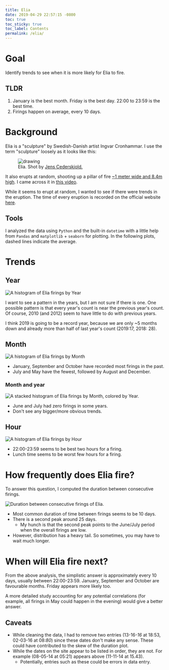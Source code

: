 ```yaml
---
title: Elia
date: 2019-04-29 22:57:15 -0800
toc: true
toc_sticky: true
toc_label: Contents
permalink: /elia/
---
```


# Goal

Identify trends to see when it is more likely for Elia to fire.

## TLDR

1. January is the best month. Friday is the best day. 22:00 to 23:59 is the best time.
2. Firings happen on average, every 10 days.

# Background

Elia is a "sculpture" by Swedish-Danish artist Ingvar Cronhammar. I use the term "sculpture" loosely as it looks like this:

<figure class="align-center">
<img src="../assets/elia/elia.jpg" alt="drawing"/>
<figcaption>Elia. Shot by <a href="https://en.wikipedia.org/wiki/File:Elia_I_-_panoramio.jpg">Jens Cederskjold.</a></figcaption>
</figure>

It also erupts at random, shooting up a pillar of fire [~1 meter wide and 8.4m high](https://elia.dk/en/bag-om-elia/). I came across it in [this video](https://www.youtube.com/watch?v=4gE9qxX5VjE).

While it seems to erupt at random, I wanted to see if there were trends in the eruption. The time of every eruption is recorded on the official website [here](https://elia.dk/en/udbrud/).

## Tools

I analyzed the data using `Python` and the built-in `datetime` with a little help from `Pandas` and `matplotlib` + `seaborn` for plotting. In the following plots, dashed lines indicate the average.

# Trends

## Year

![A histogram of Elia firings by Year](../assets/elia/Year.png)

I want to see a pattern in the years, but I am not sure if there is one. One possible pattern is that every year's count is near the previous year's count. Of course, 2010 (and 2012) seem to have little to do with previous years. 

I think 2019 is going to be a record year, because we are only ~5 months down and already more than half of last year's count (2019:17, 2018: 28).

## Month

![A histogram of Elia firings by Month](../assets/elia/Month.png)

- January, September and October have recorded most firings in the past.
- July and May have the fewest, followed by August and December.

### Month and year

![A stacked histogram of Elia firings by Month, colored by Year.](../assets/elia/Month-year.png)

- June and July had zero firings in some years.
- Don't see any bigger/more obvious trends.

## Hour

![A histogram of Elia firings by Hour](../assets/elia/Hour.png)

- 22:00-23:59 seems to be best two hours for a firing.
- Lunch time seems to be worst few hours for a firing.

# How frequently does Elia fire?

To answer this question, I computed the duration between consecutive firings.

![Duration between consecutive firings of Elia.](../assets/elia/diffplot.png)

- Most common duration of time between firings seems to be 10 days.
- There is a second peak around 25 days.
    - My hunch is that the second peak points to the June/July period when the overall firings are low.
- However, distribution has a heavy tail. So sometimes, you may have to wait much longer.

# When will Elia fire next?

From the above analysis, the simplistic answer is approximately every 10 days, usually between 22:00-23:59. January, September and October are favourable months. Friday appears more likely too.

A more detailed study accounting for any potential correlations (for example, all firings in May could happen in the evening) would give a better answer.

## Caveats

- While cleaning the data, I had to remove two entries (13-16-*16* at 18:53, 02-03-16 at 08:*80*) since these dates don't make any sense. These could have contributed to the skew of the duration plot.
- While the dates on the site appear to be listed in order, they are not. For example (08-05-14 at 05:21) appears above (11-11-14 at 15.43). 
    - Potentially, entries such as these could be errors in data entry.
